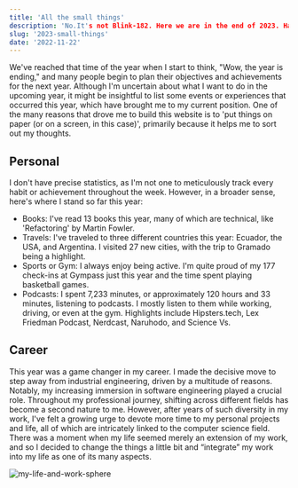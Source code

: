```yaml
---
title: 'All the small things'
description: 'No.It's not Blink-182. Here we are in the end of 2023. Have you done your year-end retrospective?'
slug: '2023-small-things'
date: '2022-11-22'
---
```


We've reached that time of the year when I start to think, "Wow, the year is ending," and many people begin to plan their objectives and achievements for the next year. Although I'm uncertain about what I want to do in the upcoming year, it might be insightful to list some events or experiences that occurred this year, which have brought me to my current position. One of the many reasons that drove me to build this website is to 'put things on paper (or on a screen, in this case)', primarily because it helps me to sort out my thoughts.

## Personal

I don't have precise statistics, as I'm not one to meticulously track every habit or achievement throughout the week. However, in a broader sense, here's where I stand so far this year:

- Books: I've read 13 books this year, many of which are technical, like 'Refactoring' by Martin Fowler.
- Travels: I've traveled to three different countries this year: Ecuador, the USA, and Argentina. I visited 27 new cities, with the trip to Gramado being a highlight.
- Sports or Gym: I always enjoy being active. I'm quite proud of my 177 check-ins at Gympass just this year and the time spent playing basketball games.
- Podcasts: I spent 7,233 minutes, or approximately 120 hours and 33 minutes, listening to podcasts. I mostly listen to them while working, driving, or even at the gym. Highlights include Hipsters.tech, Lex Friedman Podcast, Nerdcast, Naruhodo, and Science Vs.

## Career

This year was a game changer in my career. I made the decisive move to step away from industrial engineering, driven by a multitude of reasons. Notably, my increasing immersion in software engineering played a crucial role. Throughout my professional journey, shifting across different fields has become a second nature to me. However, after years of such diversity in my work, I've felt a growing urge to devote more time to my personal projects and life, all of which are intricately linked to the computer science field. There was a moment when my life seemed merely an extension of my work, and so I decided to change the things a little bit and “integrate” my work into my life as one of its many aspects.

<img alt="my-life-and-work-sphere" src="/static/notes-images/life-work-spheres.png" class="note-image-full">
